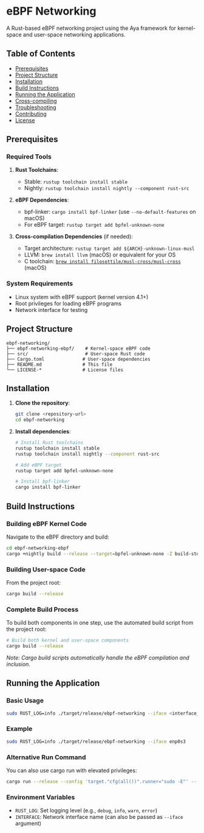 # eBPF Networking

A Rust-based eBPF networking project using the Aya framework for kernel-space and user-space networking applications.

## Table of Contents

- [Prerequisites](#prerequisites)
- [Project Structure](#project-structure)
- [Installation](#installation)
- [Build Instructions](#build-instructions)
- [Running the Application](#running-the-application)
- [Cross-compiling](#cross-compiling)
- [Troubleshooting](#troubleshooting)
- [Contributing](#contributing)
- [License](#license)

## Prerequisites

### Required Tools

1. **Rust Toolchains**:
   - Stable: `rustup toolchain install stable`
   - Nightly: `rustup toolchain install nightly --component rust-src`

2. **eBPF Dependencies**:
   - bpf-linker: `cargo install bpf-linker` (use `--no-default-features` on macOS)
   - For eBPF target: `rustup target add bpfel-unknown-none`

3. **Cross-compilation Dependencies** (if needed):
   - Target architecture: `rustup target add ${ARCH}-unknown-linux-musl`
   - LLVM: `brew install llvm` (macOS) or equivalent for your OS
   - C toolchain: [`brew install filosottile/musl-cross/musl-cross`](https://github.com/FiloSottile/homebrew-musl-cross) (macOS)

### System Requirements

- Linux system with eBPF support (kernel version 4.1+)
- Root privileges for loading eBPF programs
- Network interface for testing

## Project Structure

```
ebpf-networking/
├── ebpf-networking-ebpf/    # Kernel-space eBPF code
├── src/                     # User-space Rust code
├── Cargo.toml              # User-space dependencies
├── README.md               # This file
└── LICENSE-*               # License files
```

## Installation

1. **Clone the repository**:
   ```bash
   git clone <repository-url>
   cd ebpf-networking
   ```

2. **Install dependencies**:
   ```bash
   # Install Rust toolchains
   rustup toolchain install stable
   rustup toolchain install nightly --component rust-src
   
   # Add eBPF target
   rustup target add bpfel-unknown-none
   
   # Install bpf-linker
   cargo install bpf-linker
   ```

## Build Instructions

### Building eBPF Kernel Code

Navigate to the eBPF directory and build:

```bash
cd ebpf-networking-ebpf
cargo +nightly build --release --target=bpfel-unknown-none -Z build-std=core
```

### Building User-space Code

From the project root:

```bash
cargo build --release
```

### Complete Build Process

To build both components in one step, use the automated build script from the project root:

```bash
# Build both kernel and user-space components
cargo build --release
```

*Note: Cargo build scripts automatically handle the eBPF compilation and inclusion.*

## Running the Application

### Basic Usage

```bash
sudo RUST_LOG=info ./target/release/ebpf-networking --iface <interface_name>
```

### Example

```bash
sudo RUST_LOG=info ./target/release/ebpf-networking --iface enp0s3
```

### Alternative Run Command

You can also use cargo run with elevated privileges:

```bash
cargo run --release --config 'target."cfg(all())".runner="sudo -E"' -- --iface enp0s3
```

### Environment Variables

- `RUST_LOG`: Set logging level (e.g., `debug`, `info`, `warn`, `error`)
- `INTERFACE`: Network interface name (can also be passed as `--iface` argument)
